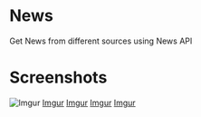 # News
Get News from different sources using News API

Screenshots
===========

![Imgur](https://i.imgur.com/Sbm3n0Zm.png)     [Imgur](https://i.imgur.com/8ghT6zSm.png)     [Imgur](https://i.imgur.com/1yhquWMm.png)     [Imgur](https://i.imgur.com/W7rFlTdm.png)     [Imgur](https://i.imgur.com/TfW7l35m.png)
